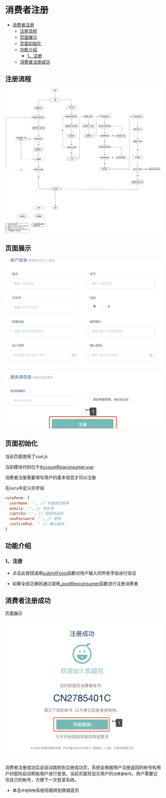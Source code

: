 # 消费者注册

<!-- TOC -->

- [消费者注册](#消费者注册)
  - [注册流程](#注册流程)
  - [页面展示](#页面展示)
  - [页面初始化](#页面初始化)
  - [功能介绍](#功能介绍)
    - [1、注册](#1注册)
  - [消费者注册成功](#消费者注册成功)

<!-- /TOC -->

## 注册流程
![image](./images/process_reg.jpg)

## 页面展示
![image](./images/regconsumer.png)

## 页面初始化
当前页面使用了vue.js

当前模块代码位于[AccountRegconsumer.vue](https://gitlab.kyani.cn/kyani-inc/kyani-shop-pc/blob/master/src/views/account/AccountRegconsumer.vue)

消费者注册需要填写用户的基本信息才可以注册

在`data`中定义的字段
```js
ruleForm: {
  userName: '', // 中国会员帐号
  mobile: '', // 手机号
  captcha: '', // 短信验证码
  newPassword: '', // 密码
  confirmPwd: '' // 确认密码
}
```
## 功能介绍

### 1、注册
  - 点击此按钮调用[submitForm](https://gitlab.kyani.cn/kyani-inc/kyani-shop-pc/blob/master/src/views/account/AccountRegconsumer.vue#L246)函数对用户输入的所有字段进行验证

  - 如果全部正确则通过调用[_postRegconsumer](https://gitlab.kyani.cn/kyani-inc/kyani-shop-pc/blob/master/src/views/account/AccountRegconsumer.vue#L264)函数进行注册消费者

## 消费者注册成功

页面展示

![image](./images/regsuccess.png)

消费者注册成功后会自动跳转到注册成功页，系统会根据用户注册返回的帐号和用户的密码自动帮助用户进行登录。当前页面将显示用户的`消费者帐号`。用户需要记住自己的帐号，方便下一次登录系统。

- 单击`开始购物`系统将跳转到商城首页